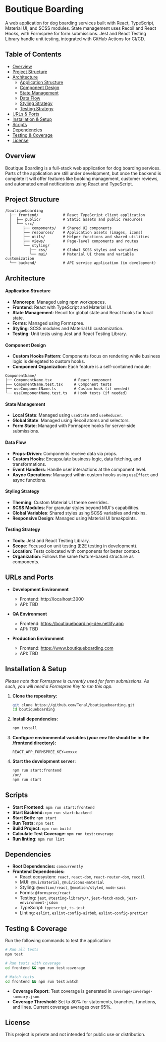 # Boutique Boarding

A web application for dog boarding services built with React, TypeScript, Material UI, and SCSS modules. State management uses Recoil and React Hooks, with Formspree for form submissions. Jest and React Testing Library handle unit testing, integrated with GitHub Actions for CI/CD.

## Table of Contents
- [Overview](#overview)
- [Project Structure](#project-structure)
- [Architecture](#architecture)
  - [Application Structure](#application-structure)
  - [Component Design](#component-design)
  - [State Management](#state-management)
  - [Data Flow](#data-flow)
  - [Styling Strategy](#styling-strategy)
  - [Testing Strategy](#testing-strategy)
- [URLs & Ports](#urls-and-ports)
- [Installation & Setup](#installation-and-setup)
- [Scripts](#scripts)
- [Dependencies](#dependencies)
- [Testing & Coverage](#testing-and-coverage)
- [License](#license)

## Overview
Boutique Boarding is a full-stack web application for dog boarding services. Parts of the application are still under development, but once the backend is complete it will offer features like booking management, customer reviews, and automated email notifications using React and TypeScript.

## Project Structure
```
/boutiqueboarding
  ├── frontend/           # React TypeScript client application
  │  ├── public/          # Static assets and public resources
  │  └── src/
  │     ├── components/   # Shared UI components
  │     ├── resources/    # Application assets (images, icons)
  │     ├── utils/        # Helper functions and shared utilities
  │     ├── views/        # Page-level components and routes
  │     └── styling/
  │        ├── css/       # Global SCSS styles and variables
  │        └── mui/       # Material UI theme and variable customization
  └── backend/            # API service application (in development)
```

## Architecture

#### Application Structure
- **Monorepo**: Managed using npm workspaces.
- **Frontend**: React with TypeScript and Material UI.
- **State Management**: Recoil for global state and React hooks for local state.
- **Forms**: Managed using Formspree.
- **Styling**: SCSS modules and Material UI customization.
- **Testing**: Unit tests using Jest and React Testing Library.

#### Component Design
- **Custom Hooks Pattern**: Components focus on rendering while business logic is delegated to custom hooks.
- **Component Organization**: Each feature is a self-contained module:

```
ComponentName/
├── ComponentName.tsx          # React component
├── ComponentName.test.tsx     # Component tests
├── useComponentName.ts        # Custom hook (if needed)
└── useComponentName.test.ts   # Hook tests (if needed)
```

#### State Management
- **Local State**: Managed using `useState` and `useReducer`.
- **Global State**: Managed using Recoil atoms and selectors.
- **Form State**: Managed with Formspree hooks for server-side submissions.

#### Data Flow
- **Props-Driven**: Components receive data via props.
- **Custom Hooks**: Encapsulate business logic, data fetching, and transformations.
- **Event Handlers**: Handle user interactions at the component level.
- **Async Operations**: Managed within custom hooks using `useEffect` and async functions.

#### Styling Strategy
- **Theming**: Custom Material UI theme overrides.
- **SCSS Modules**: For granular styles beyond MUI's capabilities.
- **Global Variables**: Shared styles using SCSS variables and mixins.
- **Responsive Design**: Managed using Material UI breakpoints.

#### Testing Strategy
- **Tools**: Jest and React Testing Library.
- **Scope**: Focused on unit testing (E2E testing in development).
- **Location**: Tests colocated with components for better context.
- **Organization**: Follows the same feature-based structure as components.

## URLs and Ports

- **Development Environment**
  - Frontend: http://localhost:3000
  - API: TBD

- **QA Environment**
  - Frontend: https://boutiqueboarding-dev.netlify.app
  - API: TBD

- **Production Environment**
  - Frontend: https://www.boutiqueboarding.com
  - API: TBD

## Installation & Setup
_Please note that Formspree is currently used for form submissions. As such, you will need a Formspree Key to run this app._

1. **Clone the repository:**
   ```bash
   git clone https://github.com/Tenal/boutiqueboarding.git
   cd boutiqueboarding
   ```
2. **Install dependencies:**
   ```bash
   npm install
   ```
3. **Configure environmental variables (your env file should be in the /frontend directory):**
   ```
   REACT_APP_FORMSPREE_KEY=xxxxx
   ```
4. **Start the development server:**
   ```bash
   npm run start:frontend
   /or/
   npm run start
   ```

## Scripts
- **Start Frontend:** `npm run start:frontend`
- **Start Backend:** `npm run start:backend`
- **Start Both:** `npm start`
- **Run Tests:** `npm test`
- **Build Project:** `npm run build`
- **Calculate Test Coverage:** `npm run test:coverage`
- **Run linting:** `npm run lint`

## Dependencies
- **Root Dependencies:** `concurrently`
- **Frontend Dependencies:**
  - React ecosystem: `react`, `react-dom`, `react-router-dom`, `recoil`
  - MUI: `@mui/material`, `@mui/icons-material`
  - Styling: `@emotion/react`, `@emotion/styled`, `node-sass`
  - Forms: `@formspree/react`
  - Testing: `jest`, `@testing-library/*`, `jest-fetch-mock`, `jest-environment-jsdom`
  - TypeScript: `typescript`, `ts-jest`
  - Linting: `eslint`, `eslint-config-airbnb`, `eslint-config-prettier`

## Testing & Coverage
Run the following commands to test the application:

```bash
# Run all tests
npm test

# Run tests with coverage
cd frontend && npm run test:coverage

# Watch tests
cd frontend && npm run test:watch
```

- **Coverage Report:** Test coverage is generated in `coverage/coverage-summary.json`.
- **Coverage Threshold:** Set to 80% for statements, branches, functions, and lines. Current coverage averages over 95%.

## License
This project is private and not intended for public use or distribution.


